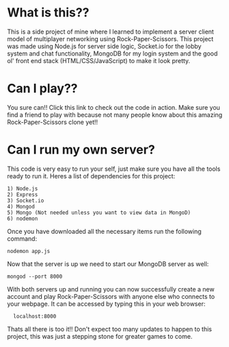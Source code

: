 # What is this??
This is a side project of mine where I learned to implement a server client model of multiplayer networking using Rock-Paper-Scissors. This project was made using Node.js for server side logic, Socket.io for the lobby system and chat functionality, MongoDB for my login system and the good ol' front end stack (HTML/CSS/JavaScript) to make it look pretty.

# Can I play??
You sure can!! Click this link to check out the code in action. Make sure you find a friend to play with because not many people know about this amazing Rock-Paper-Scissors clone yet!!

# Can I run my own server?
This code is very easy to run your self, just make sure you have all the tools ready to run it. Heres a list of dependencies for this project:
    
    1) Node.js
    2) Express
    3) Socket.io
    4) Mongod
    5) Mongo (Not needed unless you want to view data in MongoD)
    6) nodemon
    
Once you have downloaded all the necessary items run the following command:
  
    nodemon app.js
    
Now that the server is up we need to start our MongoDB server as well:
    
    mongod --port 8000

With both servers up and running you can now successfully create a new account and play Rock-Paper-Scissors with anyone else who connects to your webpage. It can be accessed by typing this in your web browser:
      
      localhost:8000
      
Thats all there is too it!! Don't expect too many updates to happen to this project, this was just a stepping stone for greater games to come.
